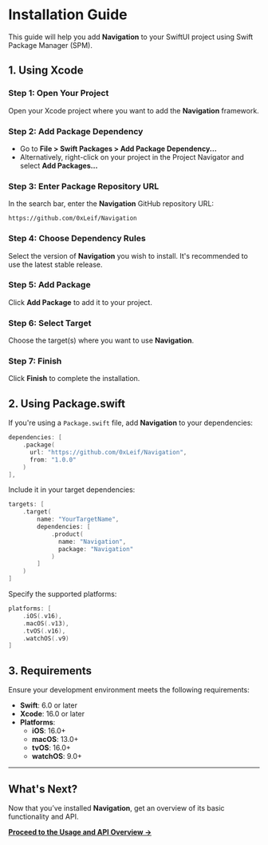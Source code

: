 # Installation Guide

This guide will help you add **Navigation** to your SwiftUI project using Swift Package Manager (SPM).

## 1. Using Xcode

### Step 1: Open Your Project

Open your Xcode project where you want to add the **Navigation** framework.

### Step 2: Add Package Dependency

- Go to **File > Swift Packages > Add Package Dependency...**
- Alternatively, right-click on your project in the Project Navigator and select **Add Packages...**

### Step 3: Enter Package Repository URL

In the search bar, enter the **Navigation** GitHub repository URL:

```
https://github.com/0xLeif/Navigation
```

### Step 4: Choose Dependency Rules

Select the version of **Navigation** you wish to install. It's recommended to use the latest stable release.

### Step 5: Add Package

Click **Add Package** to add it to your project.

### Step 6: Select Target

Choose the target(s) where you want to use **Navigation**.

### Step 7: Finish

Click **Finish** to complete the installation.

## 2. Using Package.swift

If you're using a `Package.swift` file, add **Navigation** to your dependencies:

```swift
dependencies: [
    .package(
      url: "https://github.com/0xLeif/Navigation",
      from: "1.0.0"
    )
],
```

Include it in your target dependencies:

```swift
targets: [
    .target(
        name: "YourTargetName",
        dependencies: [
            .product(
              name: "Navigation",
              package: "Navigation"
            )
        ]
    )
]
```

Specify the supported platforms:

```swift
platforms: [
    .iOS(.v16),
    .macOS(.v13),
    .tvOS(.v16),
    .watchOS(.v9)
]
```

## 3. Requirements

Ensure your development environment meets the following requirements:

- **Swift**: 6.0 or later
- **Xcode**: 16.0 or later
- **Platforms**:
  - **iOS**: 16.0+
  - **macOS**: 13.0+
  - **tvOS**: 16.0+
  - **watchOS**: 9.0+
  
---

## What's Next?

Now that you’ve installed **Navigation**, get an overview of its basic functionality and API.

**[Proceed to the Usage and API Overview →](USAGE_OVERVIEW.md)**
